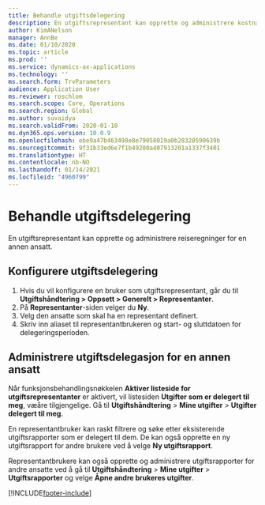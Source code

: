 ```yaml
---
title: Behandle utgiftsdelegering
description: En utgiftsrepresentant kan opprette og administrere kostnadsrapporter for en annen ansatt i organisasjonen.
author: KimANelson
manager: AnnBe
ms.date: 01/10/2020
ms.topic: article
ms.prod: ''
ms.service: dynamics-ax-applications
ms.technology: ''
ms.search.form: TrvParameters
audience: Application User
ms.reviewer: roschlom
ms.search.scope: Core, Operations
ms.search.region: Global
ms.author: suvaidya
ms.search.validFrom: 2020-01-10
ms.dyn365.ops.version: 10.0.9
ms.openlocfilehash: ebe9a47b463498e8e79058019a0b28320590639b
ms.sourcegitcommit: 9f31b33ed6e7f1b49200a407913201a1337f3401
ms.translationtype: HT
ms.contentlocale: nb-NO
ms.lasthandoff: 01/14/2021
ms.locfileid: "4960799"
---
```

# <a name="manage-expense-delegation"></a>Behandle utgiftsdelegering

En utgiftsrepresentant kan opprette og administrere reiseregninger for en annen ansatt.

## <a name="configure-expense-delegation"></a>Konfigurere utgiftsdelegering

1. Hvis du vil konfigurere en bruker som utgiftsrepresentant, går du til **Utgiftshåndtering > Oppsett > Generelt > Representanter**.
2. På **Representanter**-siden velger du **Ny**.
3. Velg den ansatte som skal ha en representant definert. 
4. Skriv inn aliaset til representantbrukeren og start- og sluttdatoen for delegeringsperioden.

## <a name="manage-expense-delegation-for-another-employee"></a>Administrere utgiftsdelegasjon for en annen ansatt

Når funksjonsbehandlingsnøkkelen **Aktiver listeside for utgiftsrepresentanter** er aktivert, vil listesiden **Utgifter som er delegert til meg**, væåre tilgjengelige. Gå til **Utgiftshåndtering** > **Mine utgifter** > **Utgifter delegert til meg**.

En representantbruker kan raskt filtrere og søke etter eksisterende utgiftsrapporter som er delegert til dem. De kan også opprette en ny utgiftsrapport for andre brukere ved å velge **Ny utgiftsrapport**.

Representantbrukere kan også opprette og administrere utgiftsrapporter for andre ansatte ved å gå til **Utgiftshåndtering** > **Mine utgifter** > **Utgiftsrapporter** og velge **Åpne andre brukeres utgifter**.


[!INCLUDE[footer-include](../includes/footer-banner.md)]